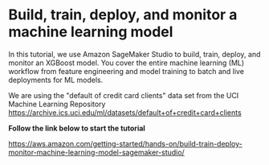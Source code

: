 # Build, train, deploy, and monitor a machine learning model

In this tutorial, we use Amazon SageMaker Studio to build, train, deploy, and monitor an XGBoost model. You cover the entire machine learning (ML) workflow from feature engineering and model training to batch and live deployments for ML models.

We are using the "default of credit card clients" data set from the UCI Machine Learning Repository https://archive.ics.uci.edu/ml/datasets/default+of+credit+card+clients

**Follow the link below to start the tutorial**

https://aws.amazon.com/getting-started/hands-on/build-train-deploy-monitor-machine-learning-model-sagemaker-studio/


